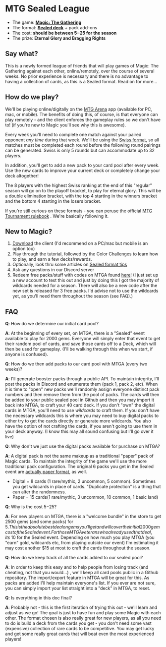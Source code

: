 # MTG Sealed League

- The game: **[Magic: The Gathering](https://magic.wizards.com/en/intro)**
- The format: **[Sealed deck](https://magic.wizards.com/en/formats/sealed-deck)** + pack add-ons
- The cost: **should be between $5-$25 for the season**
- The prize: **Eternal Glory and Bragging Rights**
 

## Say what?

This is a newly formed league of friends that will play games of Magic: The Gathering against each other, online/remotely, over the course of several weeks. No prior experience is necessary and there is no advantage to having a collection of cards, as this is a Sealed format. Read on for more...

## How do we play?

We'll be playing online/digitally on the [MTG Arena](https://magic.wizards.com/en/mtgarena) app (available for PC, mac, or mobile). The benefits of doing this, of course, is that everyone can play remotely - and the client enforces the gameplay rules so we don't have to! (if you're new to Magic you'll see why this is awesome).

Every week you'll need to complete one match against your paired opponent *any time* during that week. We'll be using the [Swiss format](https://en.wikipedia.org/wiki/Swiss-system_tournament), so all matches must be completed each round before the following round pairings can be generated. Swiss is only 5 rounds but can accommodate up to 32 players.

In addition, you'll get to add a new pack to your card pool after every week. Use the new cards to improve your current deck or completely change your deck altogether!

The 8 players with the highest Swiss ranking at the end of this "regular" season will go on to the playoff bracket, to play for eternal glory. This will be a double elimination bracket, with the top 4 starting in the winners bracket and the bottom 4 starting in the losers bracket.

If you're still curious on these formats - you can peruse the official [MTG Tournament rulebook](https://media.wpn.wizards.com/attachements/mtg_mtr_2022mar7_en.pdf) . We're basically following it.


## New to Magic?

1. [Download](https://magic.wizards.com/en/mtgarena) the client (I'd recommend on a PC/mac but mobile is an option too)
2. Play through the tutorial, followed by the Color Challenges to learn how to play, and earn a few decks/rewards.
3. Optionally, look thru some articles on [Sealed format tips](https://draftsim.com/mtg-sealed-rules-tips/)
4. Ask any questions in our Discord server
5. Redeem free packs/stuff with codes on MTGA found [here](https://draftsim.com/mtg-arena-codes/)! (I just set up a new account to test this out and just by doing this I got the majority of wildcards needed for a season. There will also be a new code after the new set is released for 3 free packs. I'd advise not to use the wildcards yet, as you'll need them throughout the season (see FAQ).)


## FAQ

**Q**: How do we determine our initial card pool?

**A**: At the beginning of every set, on MTGA, there is a "Sealed" event available to play for 2000 gems. Everyone will simply enter that event to get their random pool of cards, and save those cards off to a Deck, which will then be used for gameplay. (I'll be walking through this when we start, if anyone is confused).


**Q**: How do we then add packs to our card pool with MTGA (every two weeks)?

**A**: I'll generate booster packs through a public API. To maintain integrity, I'll post the packs in Discord and enumerate them (pack 1, pack 2, etc). When it is time to "open" new packs we'll randomly assign everyone distinct pack numbers and then remove them from the pool of packs. The cards will then be added to your public sealed pool in Github and then you may import it back into MTGA, to craft your 40 card deck. If you don't "own" the digital cards in MTGA, you'll need to use *wildcards* to craft them. If you don't have the necessary wildcards this is where you may need to buy digital packs to either try to get the cards directly or generate more wildcards. You also have the option of not crafting the cards, if you aren't going to use them in your deck anyway. (I know this may all sound confusing but I'll go over it live)


**Q**: Why don't we just use the digital packs available for purchase on MTGA?

**A**: A digital pack is not the same makeup as a traditional "paper" pack of Magic cards. To maintain the integrity of the game we'll use the more traditional pack configuration. The original 6 packs you get in the Sealed event are [actually paper format](https://www.fanbyte.com/guides/mtg-arena-sealed-events/), as well.
- Digital = 8 cards (1 rare/mythic, 2 uncommon, 5 common). Sometimes you get wildcards in place of cards. "Duplicate protection" is a thing that can alter the randomness. 
- Paper = 15 cards(1 rare/mythic, 3 uncommon, 10 common, 1 basic land)

**Q**: Why is the cost $5-$25?

**A**: For new players on MTGA, there is a "welcome bundle" in the store to get 2500 gems (and some packs) for $5. This is the absolute best deal on gems you'll get and will cover the initial 2000 gem cost of the Sealed event. For those MTGA veterans who already used that deal, its ~$10 for the Sealed event. Depending on how much you play MTGA (you "earn" gold, wildcards etc, from playing outside our event) I'm estimating it may cost another $15 at most to craft the cards throughout the season. 

**Q**: How do we keep track of all the cards added to our sealed pool?

**A**: In order to keep this easy and to help people from losing track (and cheating, not that you would...) , we'll keep all card pools public in a Github repository. The import/export feature in MTGA will be great for this. As packs are added I'll help maintain everyone's list. If you ever are not sure, you can simply import your list straight into a "deck" in MTGA, to reset.

**Q**: Is everything in this doc final?

**A**: Probably not - this is the first iteration of trying this out - we'll learn and adjust as we go! The goal is just to have fun and play some Magic with each other. The format chosen is also really great for new players, as all you need to do is build a deck from the cards you get - you don't need some vast (expensive) collection of rare cards to be competitive. You may get lucky and get some really great cards that will beat even the most experienced players! 